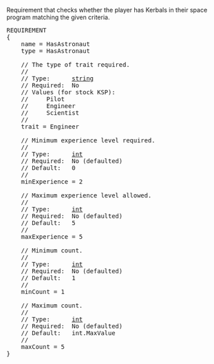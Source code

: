 Requirement that checks whether the player has Kerbals in their space program matching the given criteria.

<pre>
REQUIREMENT
{
    name = HasAstronaut
    type = HasAstronaut

    // The type of trait required.
    //
    // Type:      <a href="String-Type">string</a>
    // Required:  No
    // Values (for stock KSP):
    //     Pilot
    //     Engineer
    //     Scientist
    //
    trait = Engineer

    // Minimum experience level required.
    //
    // Type:      <a href="Numeric-Type">int</a>
    // Required:  No (defaulted)
    // Default:   0
    //
    minExperience = 2

    // Maximum experience level allowed.
    //
    // Type:      <a href="Numeric-Type">int</a>
    // Required:  No (defaulted)
    // Default:   5
    //
    maxExperience = 5

    // Minimum count.
    //
    // Type:      <a href="Numeric-Type">int</a>
    // Required:  No (defaulted)
    // Default:   1
    //
    minCount = 1

    // Maximum count.
    //
    // Type:      <a href="Numeric-Type">int</a>
    // Required:  No (defaulted)
    // Default:   int.MaxValue
    //
    maxCount = 5
}
</pre>
